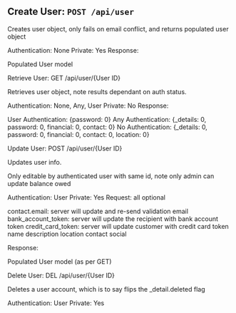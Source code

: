 Create User: `POST /api/user`
----

Creates user object, only fails on email conflict, and returns populated user object

Authentication: None
Private: Yes
Response:

Populated User model

Retrieve User: GET /api/user/{User ID}

Retrieves user object, note results dependant on auth status.

Authentication: None, Any, User
Private: No
Response:

User Authentication: {password: 0}
Any Authentication: {_details: 0, password: 0, financial: 0, contact: 0}
No Authentication: {_details: 0, password: 0, financial: 0, contact: 0, location: 0}

Update User: POST /api/user/{User ID}

Updates user info.

Only editable by authenticated user with same id, note only admin can update balance owed

Authentication: User
Private: Yes
Request: all optional

contact.email: server will update and re-send validation email
bank_account_token: server will update the recipient with bank account token
credit_card_token: server will update customer with credit card token
name
description
location
contact
social

Response:

Populated User model (as per GET)

Delete User: DEL /api/user/{User ID}

Deletes a user account, which is to say flips the _detail.deleted flag

Authentication: User
Private: Yes